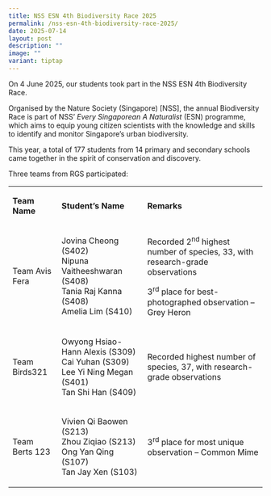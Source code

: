 ```yaml
---
title: NSS ESN 4th Biodiversity Race 2025
permalink: /nss-esn-4th-biodiversity-race-2025/
date: 2025-07-14
layout: post
description: ""
image: ""
variant: tiptap
---
```

<p>On 4 June 2025, our students took part in the NSS ESN 4th Biodiversity
Race.</p>
<p>Organised by the Nature Society (Singapore) [NSS], the annual Biodiversity
Race is part of NSS’ <em>Every Singaporean A Naturalist</em> (ESN) programme,
which aims to equip young citizen scientists with the knowledge and skills
to identify and monitor Singapore’s urban biodiversity.</p>
<p>This year, a total of 177 students from 14 primary and secondary schools
came together in the spirit of conservation and discovery.</p>
<p>Three teams from RGS participated:</p>
<table style="minWidth: 75px">
<colgroup>
<col>
<col>
<col>
</colgroup>
<tbody>
<tr>
<td rowspan="1" colspan="1">
<p><strong>Team Name</strong>
</p>
</td>
<td rowspan="1" colspan="1">
<p><strong>Student’s Name</strong>
</p>
</td>
<td rowspan="1" colspan="1">
<p><strong>Remarks</strong>
</p>
</td>
</tr>
<tr>
<td rowspan="1" colspan="1">
<p>Team Avis Fera</p>
</td>
<td rowspan="1" colspan="1">
<p>Jovina Cheong (S402)
<br>Nipuna Vaitheeshwaran (S408)
<br>Tania Raj Kanna (S408)
<br>Amelia Lim (S410)</p>
</td>
<td rowspan="1" colspan="1">
<p>Recorded 2<sup>nd</sup> highest number of species, 33, with research-grade
observations</p>
<p></p>
<p>3<sup>rd</sup> place for best-photographed observation – Grey Heron</p>
</td>
</tr>
<tr>
<td rowspan="1" colspan="1">
<p>Team Birds321</p>
</td>
<td rowspan="1" colspan="1">
<p>Owyong Hsiao-Hann Alexis (S309)
<br>Cai Yuhan (S309)
<br>Lee Yi Ning Megan (S401)
<br>Tan Shi Han (S409)</p>
</td>
<td rowspan="1" colspan="1">
<p>Recorded highest number of species, 37, with research-grade observations</p>
</td>
</tr>
<tr>
<td rowspan="1" colspan="1">
<p>Team Berts 123</p>
</td>
<td rowspan="1" colspan="1">
<p>Vivien Qi Baowen (S213)
<br>Zhou Ziqiao (S213)
<br>Ong Yan Qing (S107)
<br>Tan Jay Xen (S103)</p>
</td>
<td rowspan="1" colspan="1">
<p>3<sup>rd</sup> place for most unique observation – Common Mime</p>
</td>
</tr>
</tbody>
</table>
<p></p>
